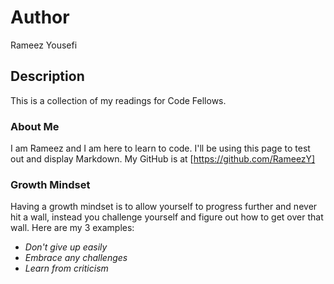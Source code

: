 # Author
Rameez Yousefi

## Description
This is a collection of my readings for Code Fellows.

### About Me
I am Rameez and I am here to learn to code.  I'll be using this page to test out and display Markdown.
My GitHub is at [https://github.com/RameezY]

### Growth Mindset
Having a growth mindset is to allow yourself to progress further and never hit a wall, instead you challenge yourself and figure out how to get over that wall. Here are my 3 examples:
* *Don't give up easily*
* *Embrace any challenges*
* *Learn from criticism*
